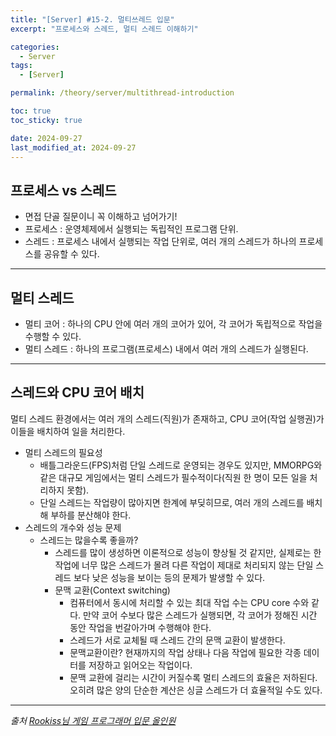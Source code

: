 ```yaml
---
title: "[Server] #15-2. 멀티쓰레드 입문"
excerpt: "프로세스와 스레드, 멀티 스레드 이해하기"

categories:
  - Server
tags:
  - [Server]

permalink: /theory/server/multithread-introduction

toc: true
toc_sticky: true

date: 2024-09-27
last_modified_at: 2024-09-27
---
```


## 프로세스 vs 스레드 

- 면접 단골 질문이니 꼭 이해하고 넘어가기!
- 프로세스 : 운영체제에서 실행되는 독립적인 프로그램 단위.
- 스레드 : 프로세스 내에서 실행되는 작업 단위로, 여러 개의 스레드가 하나의 프로세스를 공유할 수 있다.

---

## 멀티 스레드

- 멀티 코어 : 하나의 CPU 안에 여러 개의 코어가 있어, 각 코어가 독립적으로 작업을 수행할 수 있다.
- 멀티 스레드 : 하나의 프로그램(프로세스) 내에서 여러 개의 스레드가 실행된다.

---

## 스레드와 CPU 코어 배치

멀티 스레드 환경에서는 여러 개의 스레드(직원)가 존재하고, CPU 코어(작업 실행권)가 이들을 배치하여 일을 처리한다. 
- 멀티 스레드의 필요성
	- 배틀그라운드(FPS)처럼 단일 스레드로 운영되는 경우도 있지만, MMORPG와 같은 대규모 게임에서는 멀티 스레드가 필수적이다(직원 한 명이 모든 일을 처리하지 못함).
	- 단일 스레드는 작업량이 많아지면 한계에 부딪히므로, 여러 개의 스레드를 배치해 부하를 분산해야 한다.
- 스레드의 개수와 성능 문제
	- 스레드는 많을수록 좋을까?
		- 스레드를 많이 생성하면 이론적으로 성능이 향상될 것 같지만, 실제로는 한 작업에 너무 많은 스레드가 몰려 다른 작업이 제대로 처리되지 않는 단일 스레드 보다 낮은 성능을 보이는 등의 문제가 발생할 수 있다.
		- 문맥 교환(Context switching) 
			- 컴퓨터에서 동시에 처리할 수 있는 최대 작업 수는 CPU core 수와 같다. 만약 코어 수보다 많은 스레드가 실행되면, 각 코어가 정해진 시간 동안 작업을 번갈아가며 수행해야 한다.
			- 스레드가 서로 교체될 때 스레드 간의 문맥 교환이 발생한다.
			- 문맥교환이란? 현재까지의 작업 상태나 다음 작업에 필요한 각종 데이터를 저장하고 읽어오는 작업이다.
			- 문맥 교환에 걸리는 시간이 커질수록 멀티 스레드의 효율은 저하된다. 오히려 많은 양의 단순한 계산은 싱글 스레드가 더 효율적일 수도 있다.

--- 

*출처*
*[Rookiss님 게임 프로그래머 입문 올인원](https://www.inflearn.com/course/%EA%B2%8C%EC%9E%84-%ED%94%84%EB%A1%9C%EA%B7%B8%EB%9E%98%EB%A8%B8-%EC%9E%85%EB%AC%B8-%EC%98%AC%EC%9D%B8%EC%9B%90-rookiss/dashboard)*